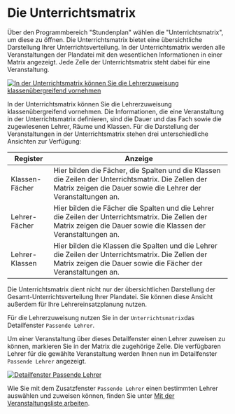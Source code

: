# Die Unterrichtsmatrix

[1]:/assets/images/Unterrichtsmatrix01.png
[2]:/assets/images/Unterrichtsmatrix02.png

Über den Programmbereich "Stundenplan" wählen die "Unterrichtsmatrix", um diese zu öffnen. Die Unterrichtsmatrix bietet eine übersichtliche Darstellung Ihrer Unterrichtsverteilung. In der Unterrichtsmatrix werden alle Veranstaltungen der Plandatei mit den wesentlichen Informationen in einer Matrix angezeigt. Jede Zelle der Unterrichtsmatrix steht dabei für eine Veranstaltung.

[![In der Unterrichtsmatrix können Sie die Lehrerzuweisung klassenübergreifend vornehmen][1]][1]

In der Unterrichtsmatrix können Sie die Lehrerzuweisung klassenübergreifend vornehmen. Die Informationen, die eine Veranstaltung in der Unterrichtsmatrix definieren, sind die Dauer und das Fach sowie die zugewiesenen Lehrer, Räume und Klassen. Für die Darstellung der Veranstaltungen in der Unterrichtsmatrix stehen drei unterschiedliche Ansichten zur Verfügung:

Register | Anzeige
--|--
Klassen-Fächer |Hier bilden die Fächer, die Spalten und die Klassen die Zeilen der Unterrichtsmatrix. Die Zellen der Matrix zeigen die Dauer sowie die Lehrer der Veranstaltungen an.
Lehrer-Fächer |  Hier bilden die Fächer die Spalten und die Lehrer die Zeilen der Unterrichtsmatrix. Die Zellen der Matrix zeigen die Dauer sowie die Klassen der Veranstaltungen an.
Lehrer-Klassen | Hier bilden die Klassen die Spalten und die Lehrer die Zeilen der Unterrichtsmatrix. Die Zellen der Matrix zeigen die Dauer sowie die Fächer der Veranstaltungen an.

Die Unterrichtsmatrix dient nicht nur der übersichtlichen Darstellung der Gesamt-Unterrichtsverteilung Ihrer Plandatei. Sie können diese Ansicht außerdem für Ihre Lehrereinsatzplanung nutzen.

Für die Lehrerzuweisung nutzen Sie in der `Unterrichtsmatrix`das Detailfenster `Passende Lehrer`.

Um einer Veranstaltung über dieses Detailfenster einen Lehrer zuweisen zu können, markieren Sie in der Matrix die zugehörige Zelle. Die verfügbaren Lehrer für die gewählte Veranstaltung werden Ihnen nun im Detailfenster `Passende Lehrer` angezeigt.

[![Detailfenster `Passende Lehrer`][2]][2]

Wie Sie mit dem Zusatzfenster `Passende Lehrer` einen bestimmten Lehrer auswählen und zuweisen können, finden Sie unter [Mit der Veranstaltungsliste arbeiten](/davinci-stundenplan/stundenplan-erstellen/unterrichtsveranstaltungen.md).
